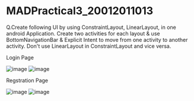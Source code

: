 # MADPractical3_20012011013

Q.Create following UI by using ConstraintLayout, LinearLayout, in one android Application. Create two activities for each layout & use BottomNavigationBar & Explicit Intent to move from one activity to another activity. Don't use LinearLayout in ConstraintLayout and vice versa.

Login Page

![image](https://user-images.githubusercontent.com/98973295/189529998-7eb5a21e-6769-4a97-9033-3ad56f0119f6.png)
![image](https://user-images.githubusercontent.com/98973295/189530002-0ed71fa0-8c35-4079-9501-00d4c05bf577.png)


Regstration Page

![image](https://user-images.githubusercontent.com/98973295/189530011-fccf7f99-5b8d-4248-8820-9d2e239561ee.png)
![image](https://user-images.githubusercontent.com/98973295/189529958-45817d82-b2d6-4a26-8d6c-8c83dc0733cb.png)


